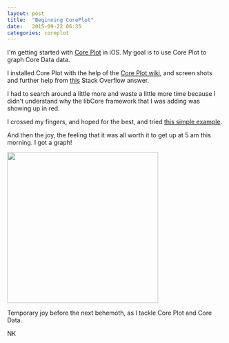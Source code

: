 ```yaml
---
layout: post
title:  "Beginning CorePlot"
date:   2015-09-22 06:35
categories: coreplot
---
```


I'm getting started with [Core Plot](https://github.com/core-plot) in iOS. My goal is to use Core Plot to graph Core Data data. 

I installed Core Plot with the help of the [Core Plot wiki](https://github.com/core-plot/core-plot/wiki/Using-Core-Plot-in-an-Application), and screen shots and further help from [this](http://stackoverflow.com/questions/28236419/ios-coreplot-how-to-install) Stack Overflow answer. 

I had to search around a little more and waste a little more time because I didn't understand why the libCore framework that I was adding was showing up in red. 

I crossed my fingers, and hoped for the best, and tried [this simple example](http://www.mobdevel.com/?p=96). 

And then the joy, the feeling that it was all worth it to get up at 5 am this morning. I got a graph! 

<img src="http://khasachi.com/images/photos/coreplot.png" style="width: 350px;"/>

Temporary joy before the next behemoth, as I tackle Core Plot and Core Data. 

NK

















